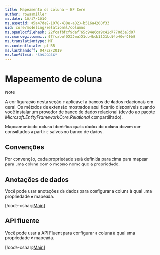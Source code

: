 ```yaml
---
title: Mapeamento de coluna – EF Core
author: rowanmiller
ms.date: 10/27/2016
ms.assetid: 05a47de9-1078-488e-a823-b516a4208f33
uid: core/modeling/relational/columns
ms.openlocfilehash: 22fcafbfcf9daf765c94e6ca9c42d7770d3e7d07
ms.sourcegitcommit: 87fcaba46535aa351db4bdb1231bd14b40e459b9
ms.translationtype: MT
ms.contentlocale: pt-BR
ms.lasthandoff: 04/22/2019
ms.locfileid: "59929856"
---
```

# <a name="column-mapping"></a>Mapeamento de coluna

> [!NOTE]  
> A configuração nesta seção é aplicável a bancos de dados relacionais em geral. Os métodos de extensão mostrados aqui ficarão disponíveis quando você instalar um provedor de banco de dados relacional (devido ao pacote *Microsoft.EntityFrameworkCore.Relational* compartilhado).

Mapeamento de coluna identifica quais dados de coluna devem ser consultados a partir e salvos no banco de dados.

## <a name="conventions"></a>Convenções

Por convenção, cada propriedade será definida para cima para mapear para uma coluna com o mesmo nome que a propriedade.

## <a name="data-annotations"></a>Anotações de dados

Você pode usar anotações de dados para configurar a coluna à qual uma propriedade é mapeada.

[!code-csharp[Main](../../../../samples/core/Modeling/DataAnnotations/Samples/Relational/Column.cs?highlight=13)]

## <a name="fluent-api"></a>API fluente

Você pode usar a API Fluent para configurar a coluna à qual uma propriedade é mapeada.

[!code-csharp[Main](../../../../samples/core/Modeling/FluentAPI/Samples/Relational/Column.cs?highlight=11-13)]
